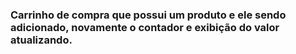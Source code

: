 ### Carrinho de compra que possui um produto e ele sendo adicionado, novamente o contador e exibição do valor atualizando.
